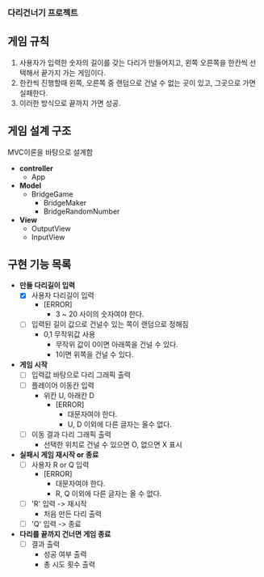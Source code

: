 ### 다리건너기 프로젝트

## 게임 규칙

1. 사용자가 입력한 숫자의 길이를 갖는 다리가 만들어지고, 왼쪽 오른쪽을 한칸씩 선택해서 끝가지 가는 게임이다.
2. 한칸씩 진행할때 왼쪽, 오른쪽 중 랜덤으로 건널 수 없는 곳이 있고, 그곳으로 가면 실패한다.
3. 이러한 방식으로 끝까지 가면 성공.


## 게임 설계 구조

MVC이론을 바탕으로 설계함

- **controller**
    - App
- **Model**
    - BridgeGame
        - BridgeMaker
        - BridgeRandomNumber
- **View**
    - OutputView
    - InputView


## 구현 기능 목록

- **만들 다리길이 입력**
    - [x] 사용자 다리길이 입력
        - [ERROR]
            - 3 ~ 20 사이의 숫자여야 한다.
    - [ ] 입력된 길이 값으로 건널수 있는 쪽이 랜덤으로 정해짐
        - 0,1 무작위값 사용
            - 무작위 값이 0이면 아래쪽을 건널 수 있다.
            - 1이면 위쪽을 건널 수 있다.

- **게임 시작**
    - [ ] 입력값 바탕으로 다리 그래픽 출력
    - [ ] 플레이어 이동칸 입력
        - 위칸 U, 아래칸 D
            - [ERROR]
                - 대문자여야 한다.
                - U, D 이외에 다른 글자는 올수 없다.
    - [ ] 이동 결과 다리 그래픽 출력
        - 선택한 위치로 건널 수 있으면 O, 없으면 X 표시

- **실패시 게임 재시작 or 종료**
    - [ ] 사용자 R or Q 입력
        - [ERROR]
            - 대문자여야 한다.
            - R, Q 이외에 다른 글자는 올 수 없다.
    - [ ] 'R' 입력 -> 재시작
        - 처음 만든 다리 출력
    - [ ] 'Q' 입력 -> 종료

- **다리를 끝까지 건너면 게임 종료**
    - [ ] 결과 출력
        - 성공 여부 출력
        - 총 시도 횟수 출력